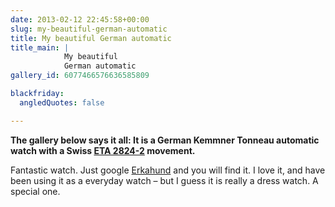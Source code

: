 ```yaml
---
date: 2013-02-12 22:45:58+00:00
slug: my-beautiful-german-automatic
title: My beautiful German automatic
title_main: |
            My beautiful  
            German automatic
gallery_id: 6077466576636585809

blackfriday:
  angledQuotes: false

---
```


**The gallery below says it all: It is a German Kemmner Tonneau automatic watch with a Swiss [ETA 2824-2](http://en.wikipedia.org/wiki/ETA_SA#ETA_2824-2) movement.**

Fantastic watch. Just google [Erkahund](https://www.google.com/search?q=erkahund) and you will find it. I love it, and have been using it as a everyday watch – but I guess it is really a dress watch. A special one.

<!--more-->


